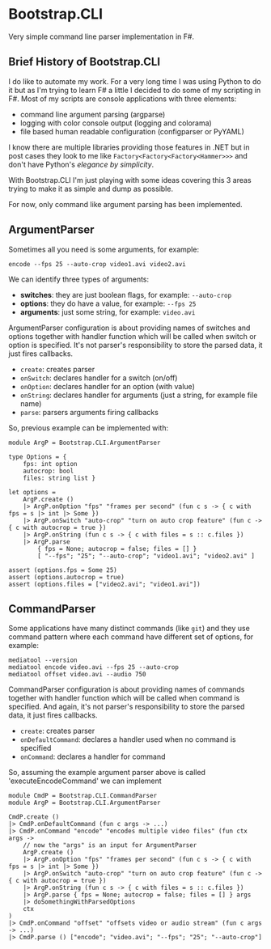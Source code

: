 Bootstrap.CLI
===

Very simple command line parser implementation in F#.

Brief History of Bootstrap.CLI
---
I do like to automate my work. For a very long time I was using Python to do it but as I'm trying to learn F# a little I decided to do some of my scripting in F#.
Most of my scripts are console applications with three elements:
 
* command line argument parsing (argparse)
* logging with color console output (logging and colorama)
* file based human readable configuration (configparser or PyYAML)

I know there are multiple libraries providing those features in .NET but in post cases they look to me like `Factory<Factory<Factory<Hammer>>>` and don't have Python's *elegance by simplicity*.

With Bootstrap.CLI I'm just playing with some ideas covering this 3 areas trying to make it as simple and dump as possible.

For now, only command like argument parsing has been implemented.

ArgumentParser
---
Sometimes all you need is some arguments, for example:

	encode --fps 25 --auto-crop video1.avi video2.avi 

We can identify three types of arguments:

* **switches**: they are just boolean flags, for example: `--auto-crop`
* **options**: they do have a value, for example: `--fps 25`
* **arguments**: just some string, for example: `video.avi` 

ArgumentParser configuration is about providing names of switches and options together with handler function which will be called when switch or option is specified. It's not parser's responsibility to store the parsed data, it just fires callbacks.

* `create`: creates parser
* `onSwitch`: declares handler for a switch (on/off)
* `onOption`: declares handler for an option (with value)
* `onString`: declares handler for arguments (just a string, for example file name)
* `parse`: parsers arguments firing callbacks  

So, previous example can be implemented with:  
 
    module ArgP = Bootstrap.CLI.ArgumentParser
    
    type Options = {
        fps: int option
        autocrop: bool
        files: string list }

    let options = 
        ArgP.create ()
        |> ArgP.onOption "fps" "frames per second" (fun c s -> { c with fps = s |> int |> Some })
        |> ArgP.onSwitch "auto-crop" "turn on auto crop feature" (fun c -> { c with autocrop = true })
        |> ArgP.onString (fun c s -> { c with files = s :: c.files })
        |> ArgP.parse 
            { fps = None; autocrop = false; files = [] }
            [ "--fps"; "25"; "--auto-crop"; "video1.avi"; "video2.avi" ]

    assert (options.fps = Some 25)
    assert (options.autocrop = true)
    assert (options.files = ["video2.avi"; "video1.avi"])

CommandParser
---
Some applications have many distinct commands (like `git`) and they use command pattern where each command have different set of options, for example:

    mediatool --version
    mediatool encode video.avi --fps 25 --auto-crop
    mediatool offset video.avi --audio 750

CommandParser configuration is about providing names of commands together with handler function which will be called when command is specified. And again, it's not parser's responsibility to store the parsed data, it just fires callbacks.

* `create`: creates parser
* `onDefaultCommand`: declares a handler used when no command is specified
* `onCommand`: declares a handler for command

So, assuming the example argument parser above is called 'executeEncodeCommand' we can implement 

    module CmdP = Bootstrap.CLI.CommandParser 
    module ArgP = Bootstrap.CLI.ArgumentParser

    CmdP.create ()
    |> CmdP.onDefaultCommand (fun c args -> ...)
    |> CmdP.onCommand "encode" "encodes multiple video files" (fun ctx args -> 
        // now the "args" is an input for ArgumentParser
        ArgP.create ()
        |> ArgP.onOption "fps" "frames per second" (fun c s -> { c with fps = s |> int |> Some })
        |> ArgP.onSwitch "auto-crop" "turn on auto crop feature" (fun c -> { c with autocrop = true })
        |> ArgP.onString (fun c s -> { c with files = s :: c.files })
        |> ArgP.parse { fps = None; autocrop = false; files = [] } args
        |> doSomethingWithParsedOptions
        ctx
    )
    |> CmdP.onCommand "offset" "offsets video or audio stream" (fun c args -> ...)
    |> CmdP.parse () ["encode"; "video.avi"; "--fps"; "25"; "--auto-crop"]
